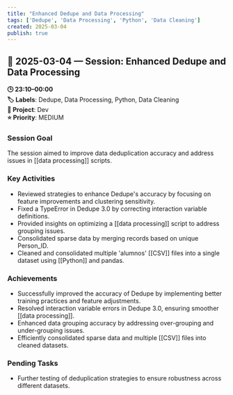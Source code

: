 ```yaml
---
title: "Enhanced Dedupe and Data Processing"
tags: ['Dedupe', 'Data Processing', 'Python', 'Data Cleaning']
created: 2025-03-04
publish: true
---
```


## 📅 2025-03-04 — Session: Enhanced Dedupe and Data Processing

**🕒 23:10–00:00**  
**🏷️ Labels**: Dedupe, Data Processing, Python, Data Cleaning  
**📂 Project**: Dev  
**⭐ Priority**: MEDIUM  


### Session Goal
The session aimed to improve data deduplication accuracy and address issues in [[data processing]] scripts.

### Key Activities
- Reviewed strategies to enhance Dedupe's accuracy by focusing on feature improvements and clustering sensitivity.
- Fixed a TypeError in Dedupe 3.0 by correcting interaction variable definitions.
- Provided insights on optimizing a [[data processing]] script to address grouping issues.
- Consolidated sparse data by merging records based on unique Person_ID.
- Cleaned and consolidated multiple 'alumnos' [[CSV]] files into a single dataset using [[Python]] and pandas.

### Achievements
- Successfully improved the accuracy of Dedupe by implementing better training practices and feature adjustments.
- Resolved interaction variable errors in Dedupe 3.0, ensuring smoother [[data processing]].
- Enhanced data grouping accuracy by addressing over-grouping and under-grouping issues.
- Efficiently consolidated sparse data and multiple [[CSV]] files into cleaned datasets.

### Pending Tasks
- Further testing of deduplication strategies to ensure robustness across different datasets.
